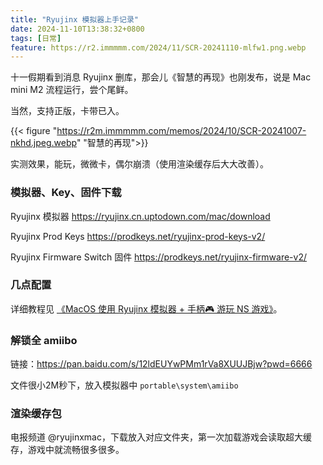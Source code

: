 ```yaml
---
title: "Ryujinx 模拟器上手记录"
date: 2024-11-10T13:38:32+0800
tags: [日常]
feature: https://r2.immmmm.com/2024/11/SCR-20241110-mlfw1.png.webp
---
```


十一假期看到消息 Ryujinx 删库，那会儿《智慧的再现》也刚发布，说是 Mac mini M2 流程运行，尝个尾鲜。

当然，支持正版，卡带已入。

<!--more-->

{{< figure "https://r2m.immmmm.com/memos/2024/10/SCR-20241007-nkhd.jpeg.webp" "智慧的再现">}}

实测效果，能玩，微微卡，偶尔崩溃（使用渲染缓存后大大改善）。

### 模拟器、Key、固件下载

Ryujinx 模拟器 <https://ryujinx.cn.uptodown.com/mac/download>

Ryujinx Prod Keys <https://prodkeys.net/ryujinx-prod-keys-v2/>

Ryujinx Firmware Switch 固件 <https://prodkeys.net/ryujinx-firmware-v2/>

### 几点配置

详细教程见 [《MacOS 使用 Ryujinx 模拟器 + 手柄🎮 游玩 NS 游戏》](https://github.com/hhstore/blog/issues/398)。

### 解锁全 amiibo

链接：<https://pan.baidu.com/s/12ldEUYwPMm1rVa8XUUJBjw?pwd=6666>

文件很小2M秒下，放入模拟器中 `portable\system\amiibo`

### 渲染缓存包

电报频道 @ryujinxmac，下载放入对应文件夹，第一次加载游戏会读取超大缓存，游戏中就流畅很多很多。